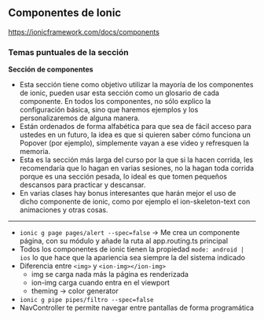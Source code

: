 ## Componentes de Ionic

https://ionicframework.com/docs/components

### Temas puntuales de la sección

**Sección de componentes**

- Esta sección tiene como objetivo utilizar la mayoría de los componentes de ionic, pueden usar esta sección como un glosario de cada componente. En todos los componentes, no sólo explico la configuración básica, sino que haremos ejemplos y los personalizaremos de alguna manera.
- Están ordenados de forma alfabética para que sea de fácil acceso para ustedes en un futuro, la idea es que si quieren saber cómo funciona un Popover (por ejemplo), simplemente vayan a ese video y refresquen la memoria.
- Esta es la sección más larga del curso por la que si la hacen corrida, les recomendaría que lo hagan en varias sesiones, no la hagan toda corrida porque es una sección pesada, lo ideal es que tomen pequeños descansos para practicar y descansar.
- En varias clases hay bonus interesantes que harán mejor el uso de dicho componente de ionic, como por ejemplo el ion-skeleton-text con animaciones y otras cosas.

---

- `ionic g page pages/alert --spec=false` -> Me crea un componente página, con su módulo y añade la ruta al app.routing.ts principal
- Todos los componentes de ionic tienen la propiedad `mode: android | ios` lo que hace que la apariencia sea siempre la del sistema indicado
- Diferencia entre `<img>` y `<ion-img></ion-img>`
  - img se carga nada más la página es renderizada
  - ion-img carga cuando entra en el viewport
  - theming -> color generator
- `ionic g pipe pipes/filtro --spec=false`
- NavController te permite navegar entre pantallas de forma programática